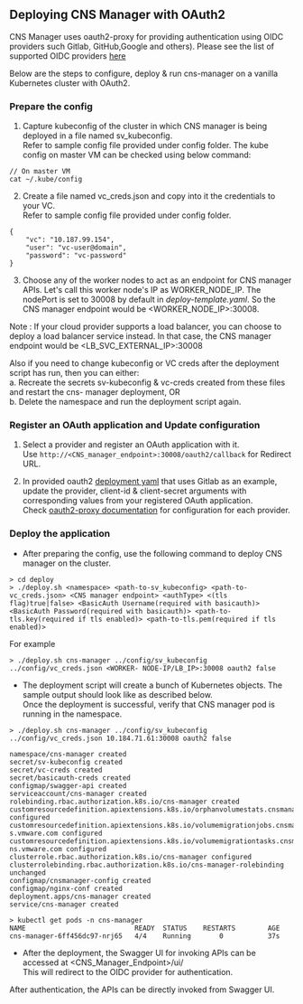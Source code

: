 ## Deploying CNS Manager with OAuth2

CNS Manager uses oauth2-proxy for providing authentication using OIDC providers such Gitlab, GitHub,Google and others). Please see the list of supported OIDC providers [here](https://oauth2-proxy.github.io/oauth2-proxy/docs/configuration/oauth_provider)

Below are the steps to configure, deploy & run cns-manager on a vanilla Kubernetes cluster with OAuth2.

### Prepare the config
1. Capture kubeconfig of the cluster in which CNS manager is being deployed in a file named sv_kubeconfig.  
Refer to sample config file provided under config folder. The kube config on master VM can be checked using below command:
```
// On master VM
cat ~/.kube/config
```

2. Create a file named vc_creds.json and copy into it the credentials to your VC.  
Refer to sample config file provided under config folder.
```
{
    "vc": "10.187.99.154",
    "user": "vc-user@domain",
    "password": "vc-password"
}
```

3. Choose any of the worker nodes to act as an endpoint for CNS manager APIs. Let's call this worker node's IP as WORKER_NODE_IP.
The nodePort is set to 30008 by default in *deploy-template.yaml*.
So the CNS manager endpoint would be <WORKER_NODE_IP>:30008.

Note : If your cloud provider supports a load balancer, you can choose to deploy a load balancer service instead. In that case, the CNS manager endpoint would be <LB_SVC_EXTERNAL_IP>:30008

Also if you need to change kubeconfig or VC creds after the deployment script has run, then you can either:  
a. Recreate the secrets sv-kubeconfig & vc-creds created from these files and restart the cns- manager deployment, OR  
b. Delete the namespace and run the deployment script again.

### Register an OAuth application and Update configuration
1. Select a provider and register an OAuth application with it.  
Use `http://<CNS_manager_endpoint>:30008/oauth2/callback` for Redirect URL.

2. In provided oauth2 [deployment yaml](../../../deploy/oauth2/deploy-template.yaml) that uses Gitlab as an example, update the provider, client-id & client-secret arguments with corresponding values from your registered OAuth application.  
Check [oauth2-proxy documentation](https://oauth2-proxy.github.io/oauth2-proxy/docs/configuration/oauth_provider/#gitlab-auth-provider) for configuration for each provider.

### Deploy the application
* After preparing the config, use the following command to deploy CNS manager on the cluster.

```
> cd deploy
> ./deploy.sh <namespace> <path-to-sv_kubeconfig> <path-to-vc_creds.json> <CNS manager endpoint> <authType> <(tls flag)true|false> <BasicAuth Username(required with basicauth)> <BasicAuth Password(required with basicauth)> <path-to-tls.key(required if tls enabled)> <path-to-tls.pem(required if tls enabled)>
```

For example
```
> ./deploy.sh cns-manager ../config/sv_kubeconfig ../config/vc_creds.json <WORKER- NODE-IP/LB_IP>:30008 oauth2 false
```

* The deployment script will create a bunch of Kubernetes objects. The sample output should look like as described below.  
Once the deployment is successful, verify that CNS manager pod is running in the namespace.
```
> ./deploy.sh cns-manager ../config/sv_kubeconfig ../config/vc_creds.json 10.184.71.61:30008 oauth2 false

namespace/cns-manager created
secret/sv-kubeconfig created
secret/vc-creds created
secret/basicauth-creds created
configmap/swagger-api created
serviceaccount/cns-manager created 
rolebinding.rbac.authorization.k8s.io/cns-manager created 
customresourcedefinition.apiextensions.k8s.io/orphanvolumestats.cnsmanager.cns.vmware.com configured 
customresourcedefinition.apiextensions.k8s.io/volumemigrationjobs.cnsmanager.cn s.vmware.com configured 
customresourcedefinition.apiextensions.k8s.io/volumemigrationtasks.cnsmanager.c ns.vmware.com configured
clusterrole.rbac.authorization.k8s.io/cns-manager configured 
clusterrolebinding.rbac.authorization.k8s.io/cns-manager-rolebinding unchanged 
configmap/cnsmanager-config created
configmap/nginx-conf created
deployment.apps/cns-manager created 
service/cns-manager created

> kubectl get pods -n cns-manager  
NAME                           READY  STATUS    RESTARTS        AGE 
cns-manager-6ff456dc97-nrj65   4/4    Running       0           37s
```

* After the deployment, the Swagger UI for invoking APIs can be accessed at <CNS_Manager_Endpoint>/ui/  
This will redirect to the OIDC provider for authentication.

After authentication, the APIs can be directly invoked from Swagger UI.